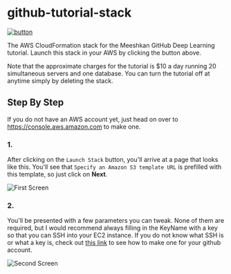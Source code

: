 # github-tutorial-stack

[![button](https://s3.amazonaws.com/cloudformation-examples/cloudformation-launch-stack.png)](https://console.aws.amazon.com/cloudformation/home?region=us-east-1#/stacks/new?stackName=MeeshkanGitHubDeepLearningTutorial&templateURL=https://s3.amazonaws.com/meeshkan-github-tutorial/stack.yaml)

The AWS CloudFormation stack for the Meeshkan GitHub Deep Learning tutorial.  Launch this stack in your AWS by clicking the button above.

Note that the approximate charges for the tutorial is $10 a day running 20 simultaneous servers and one database.  You can turn the tutorial off at anytime simply by deleting the stack.

## Step By Step

If you do not have an AWS account yet, just head on over to https://console.aws.amazon.com to make one.

### 1.

After clicking on the `Launch Stack` button, you'll arrive at a page that looks like this.  You'll see that `Specify an Amazon S3 template URL` is prefilled with this template, so just click on **Next**.

![First Screen](https://s3.amazonaws.com/meeshkan-github-tutorial/Screen+Shot+2017-12-23+at+8.06.19.png)

### 2.

You'll be presented with a few parameters you can tweak.  None of them are required, but I would recommend always filling in the KeyName with a key so that you can SSH into your EC2 instance.  If you do not know what SSH is or what a key is, check out [this link](http://docs.aws.amazon.com/AWSEC2/latest/UserGuide/AccessingInstancesLinux.html) to see how to make one for your github account.

![Second Screen](https://s3.amazonaws.com/meeshkan-github-tutorial/Screen+Shot+2017-12-23+at+8.06.46.png)
